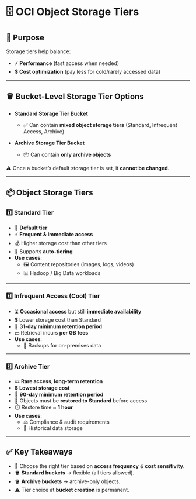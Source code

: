 # 🗄️ OCI Object Storage Tiers

## 🎯 Purpose
Storage tiers help balance:
- ⚡ **Performance** (fast access when needed)  
- 💲 **Cost optimization** (pay less for cold/rarely accessed data)  

---

## 🪣 Bucket-Level Storage Tier Options
- **Standard Storage Tier Bucket**  
  - ✅ Can contain **mixed object storage tiers** (Standard, Infrequent Access, Archive)  

- **Archive Storage Tier Bucket**  
  - 📦 Can contain **only archive objects**  

⚠️ Once a bucket’s default storage tier is set, it **cannot be changed**.  

---

## 📦 Object Storage Tiers

### 1️⃣ Standard Tier
- 🔑 **Default tier**  
- ⚡ **Frequent & immediate access**  
- 💰 Higher storage cost than other tiers  
- 🔄 Supports **auto-tiering**  
- **Use cases**:  
  - 🖼️ Content repositories (images, logs, videos)  
  - 📊 Hadoop / Big Data workloads  

---

### 2️⃣ Infrequent Access (Cool) Tier
- ⏳ **Occasional access** but still **immediate availability**  
- 💲 Lower storage cost than Standard  
- 📅 **31-day minimum retention period**  
- 💵 Retrieval incurs **per GB fees**  
- **Use cases**:  
  - 💾 Backups for on-premises data  

---

### 3️⃣ Archive Tier
- 💤 **Rare access, long-term retention**  
- 💲 **Lowest storage cost**  
- 📅 **90-day minimum retention period**  
- 🔄 Objects must be **restored to Standard** before access  
- ⏱️ Restore time ≈ **1 hour**  
- **Use cases**:  
  - ⚖️ Compliance & audit requirements  
  - 📜 Historical data storage  

---

## ✅ Key Takeaways
- 📍 Choose the right tier based on **access frequency** & **cost sensitivity**.  
- 🪣 **Standard buckets** → flexible (all tiers allowed).  
- 🪣 **Archive buckets** → archive-only objects.  
- ⚠️ Tier choice at **bucket creation** is permanent.  
